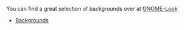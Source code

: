 <!--
.. link:
.. description:
.. tags: Backgrounds
.. date: 2014-02-24 17:32:07
.. title: Backgrounds
.. slug: backgrounds
-->

You can find a great selection of backgrounds over at [GNOME-Look](http://gnome-look.org)

  * [Backgrounds](http://gnome-look.org/index.php?xcontentmode=170x171x172x173x174x175x176x177x178x179)


